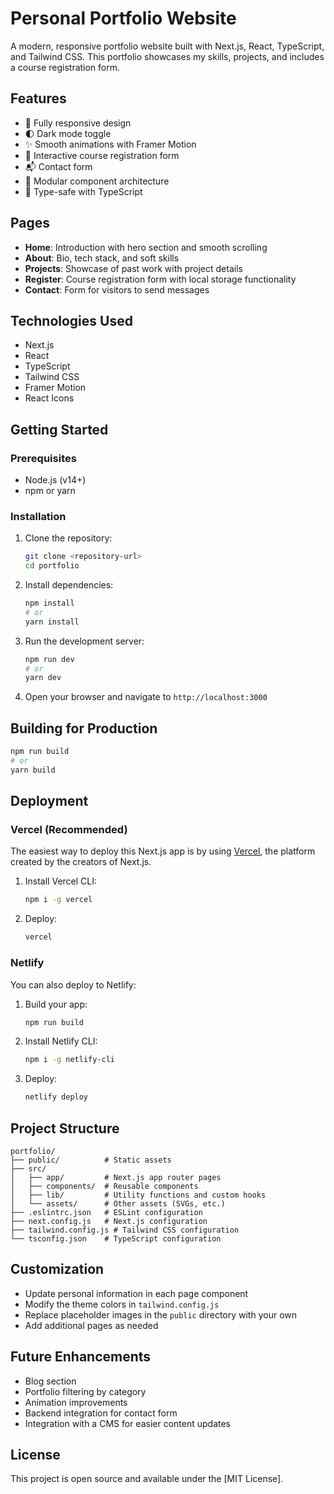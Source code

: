 # Personal Portfolio Website

A modern, responsive portfolio website built with Next.js, React, TypeScript, and Tailwind CSS. This portfolio showcases my skills, projects, and includes a course registration form.

## Features

- 📱 Fully responsive design
- 🌓 Dark mode toggle
- ✨ Smooth animations with Framer Motion
- 📝 Interactive course registration form
- 📬 Contact form
- 🧩 Modular component architecture
- 🔄 Type-safe with TypeScript

## Pages

- **Home**: Introduction with hero section and smooth scrolling
- **About**: Bio, tech stack, and soft skills
- **Projects**: Showcase of past work with project details
- **Register**: Course registration form with local storage functionality
- **Contact**: Form for visitors to send messages

## Technologies Used

- Next.js
- React
- TypeScript
- Tailwind CSS
- Framer Motion
- React Icons

## Getting Started

### Prerequisites

- Node.js (v14+)
- npm or yarn

### Installation

1. Clone the repository:
   ```bash
   git clone <repository-url>
   cd portfolio
   ```

2. Install dependencies:
   ```bash
   npm install
   # or
   yarn install
   ```

3. Run the development server:
   ```bash
   npm run dev
   # or
   yarn dev
   ```

4. Open your browser and navigate to `http://localhost:3000`

## Building for Production

```bash
npm run build
# or
yarn build
```

## Deployment

### Vercel (Recommended)

The easiest way to deploy this Next.js app is by using [Vercel](https://vercel.com/), the platform created by the creators of Next.js.

1. Install Vercel CLI:
   ```bash
   npm i -g vercel
   ```

2. Deploy:
   ```bash
   vercel
   ```

### Netlify

You can also deploy to Netlify:

1. Build your app:
   ```bash
   npm run build
   ```

2. Install Netlify CLI:
   ```bash
   npm i -g netlify-cli
   ```

3. Deploy:
   ```bash
   netlify deploy
   ```

## Project Structure

```
portfolio/
├── public/          # Static assets
├── src/
│   ├── app/         # Next.js app router pages
│   ├── components/  # Reusable components
│   ├── lib/         # Utility functions and custom hooks
│   └── assets/      # Other assets (SVGs, etc.)
├── .eslintrc.json   # ESLint configuration
├── next.config.js   # Next.js configuration
├── tailwind.config.js # Tailwind CSS configuration
└── tsconfig.json    # TypeScript configuration
```

## Customization

- Update personal information in each page component
- Modify the theme colors in `tailwind.config.js`
- Replace placeholder images in the `public` directory with your own
- Add additional pages as needed

## Future Enhancements

- Blog section
- Portfolio filtering by category
- Animation improvements
- Backend integration for contact form
- Integration with a CMS for easier content updates

## License

This project is open source and available under the [MIT License].
